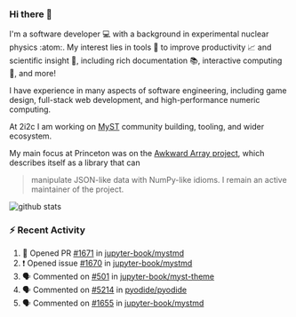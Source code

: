 ### Hi there 👋 

I'm a software developer 💻 with a background in experimental nuclear physics :atom:. My interest lies in tools :wrench: to improve productivity :chart_with_upwards_trend: and scientific insight :telescope:, including rich documentation 📚, interactive computing 🧮, and more! 

I have experience in many aspects of software engineering, including game design, full-stack web development, and high-performance numeric computing. 

At 2i2c I am working on [MyST](https://github.com/jupyter-book/mystmd) community building, tooling, and wider ecosystem. 

My main focus at Princeton was on the [Awkward Array project](awkward-array.org/), which describes itself as a library that can 
> manipulate JSON-like data with NumPy-like idioms. I remain an active maintainer of the project. 

![github stats](https://github-readme-stats.vercel.app/api?username=agoose77&show_icons=true&hide_rank=true&hide_title=true&bg_color=30,e76445,904e95&text_color=efe3ec&icon_color=efe3ec)
<!--
**agoose77/agoose77** is a ✨ _special_ ✨ repository because its `README.md` (this file) appears on your GitHub profile.

Here are some ideas to get you started:

- 🔭 I’m currently working on ...
- 🌱 I’m currently learning ...
- 👯 I’m looking to collaborate on ...
- 🤔 I’m looking for help with ...
- 💬 Ask me about ...
- 📫 How to reach me: ...
- 😄 Pronouns: ...
- ⚡ Fun fact: ...
-->

### :zap: Recent Activity

<!--START_SECTION:activity-->
1. 💪 Opened PR [#1671](https://github.com/jupyter-book/mystmd/pull/1671) in [jupyter-book/mystmd](https://github.com/jupyter-book/mystmd)
2. ❗ Opened issue [#1670](https://github.com/jupyter-book/mystmd/issues/1670) in [jupyter-book/mystmd](https://github.com/jupyter-book/mystmd)
3. 🗣 Commented on [#501](https://github.com/jupyter-book/myst-theme/issues/501#issuecomment-2493330585) in [jupyter-book/myst-theme](https://github.com/jupyter-book/myst-theme)
4. 🗣 Commented on [#5214](https://github.com/pyodide/pyodide/pull/5214#issuecomment-2490815148) in [pyodide/pyodide](https://github.com/pyodide/pyodide)
5. 🗣 Commented on [#1655](https://github.com/jupyter-book/mystmd/issues/1655#issuecomment-2490650189) in [jupyter-book/mystmd](https://github.com/jupyter-book/mystmd)
<!--END_SECTION:activity-->

